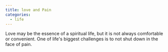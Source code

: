 ```yaml
---
title: love and Pain
categories:
  - life
---
```


Love may be the essence of a spiritual life,
but it is not always comfortable or convenient.
One of life's biggest challenges
is to not shut down in the face of pain.
